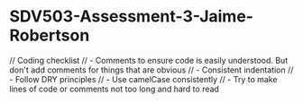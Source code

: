 # SDV503-Assessment-3-Jaime-Robertson

// Coding checklist 
// - Comments to ensure code is easily understood. But don't add comments for things that are obvious 
// - Consistent indentation 
// - Follow DRY principles
// - Use camelCase consistently
// - Try to make lines of code or comments not too long and hard to read
